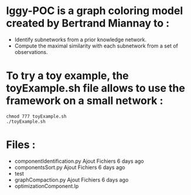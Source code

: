 # Iggy-POC is a graph coloring model created by Bertrand Miannay to :
- Identify subnetworks from a prior knowledge network.
- Compute the maximal similarity with each subnetwork from a set of observations.

# To try a toy example, the toyExample.sh file allows to use the framework on a small network :
    chmod 777 toyExample.sh
    ./toyExample.sh

# Files :
- componentIdentification.py	Ajout Fichiers	6 days ago
- componentsSort.py	Ajout Fichiers	6 days ago
 - test
- graphCompaction.py	Ajout Fichiers	6 days ago
- optimizationComponent.lp
